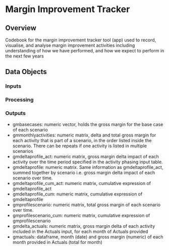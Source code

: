 # Margin Improvement Tracker

## Overview
Codebook for the margin improvement tracker tool (app) used to record, visualise, and analyse margin improvement activities including understanding of how we have performed, and how we expect to perform in the next few years

## Data Objects
### Inputs
### Processing

### Outputs
* gmbasecases: numeric vector, holds the gross margin for the base case of each scenario
* gmmonthlyactivities: numeric matrix, delta and total gross margin for each activity that is part of a scenario, in the order listed inside the scenario. There can be repeats if one activity is listed in multiple scenarios
* gmdeltaprofile_act: numeric matrix, gross margin delta impact of each activity over the time period specified in the activity phasing input table.
* gmdeltaprofile: numeric matrix. Same information as gmdeltaprofile_act, summed together by scenario i.e. gross margin delta impact of each scenario over time.
* gmdeltaprofile_cum_act: numeric matrix, cumulative expression of gmdeltaprofile_act
* gmdeltaprofile_cum: numeric matrix, cumulative expression of gmdeltaprofile
* gmprofilescenario: numeric matrix, total gross margin of each scenario over time.
* gmprofilescenario_cum: numeric matrix, cumulative expression of gmprofilescenario
* gmdelta_actuals: numeric matrix, gross margin delta of each activity included in the Actuals input, for each month of Actuals provided
* gmactuals: dataframe, month (date) and gross margin (numeric) of each month provided in Actuals (total for month)


